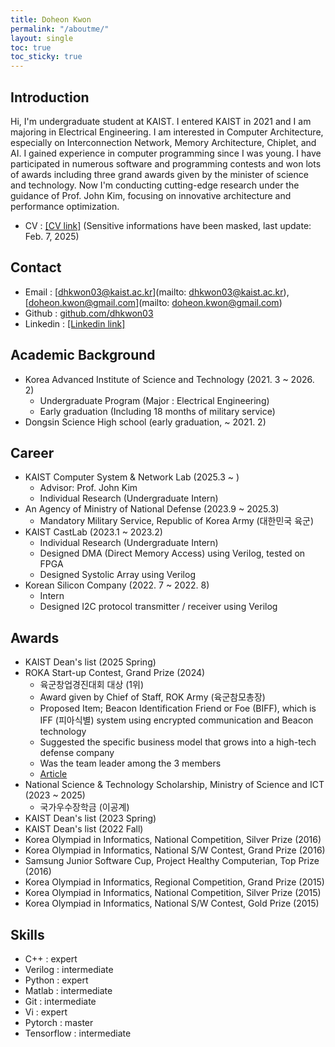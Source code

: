 ```yaml
---
title: Doheon Kwon
permalink: "/aboutme/"
layout: single
toc: true
toc_sticky: true
---
```


## Introduction
Hi, I'm undergraduate student at KAIST. I entered KAIST in 2021 and I am majoring in Electrical Engineering. I am interested in Computer Architecture, especially on Interconnection Network, Memory Architecture, Chiplet, and AI. I gained experience in computer programming since I was young. I have participated in numerous software and programming contests and won lots of awards including three grand awards given by the minister of science and technology. Now I'm conducting cutting-edge research under the guidance of Prof. John Kim, focusing on innovative architecture and performance optimization.

* CV : [[CV link]](https://drive.google.com/file/d/1i1cHYT_-2ULVdzfodhyx0v05b5eBbELh/view?usp=sharing) (Sensitive informations have been masked, last update: Feb. 7, 2025)

## Contact
* Email : [dhkwon03@kaist.ac.kr](mailto: dhkwon03@kaist.ac.kr), [doheon.kwon@gmail.com](mailto: doheon.kwon@gmail.com)
* Github : [github.com/dhkwon03](https://github.com/dhkwon03)
* Linkedin : [[Linkedin link]](https://www.linkedin.com/in/doheon-kwon-095a10210)

## Academic Background
* Korea Advanced Institute of Science and Technology (2021. 3 ~ 2026. 2)
	* Undergraduate Program (Major : Electrical Engineering)
	* Early graduation (Including 18 months of military service)
* Dongsin Science High school (early graduation, ~ 2021. 2)

## Career
* KAIST Computer System & Network Lab (2025.3 ~ )
	* Advisor: Prof. John Kim
	* Individual Research (Undergraduate Intern)
* An Agency of Ministry of National Defense (2023.9 ~ 2025.3)
	* Mandatory Military Service, Republic of Korea Army (대한민국 육군)
* KAIST CastLab (2023.1 ~ 2023.2) 
	* Individual Research (Undergraduate Intern) 
	* Designed DMA (Direct Memory Access) using Verilog, tested on FPGA
	* Designed Systolic Array using Verilog
* Korean Silicon Company (2022. 7 ~ 2022. 8)
	* Intern
	* Designed I2C protocol transmitter / receiver using Verilog

## Awards
* KAIST Dean's list (2025 Spring)
* ROKA Start-up Contest, Grand Prize (2024)
	* 육군창업경진대회 대상 (1위)
	* Award given by Chief of Staff, ROK Army (육군참모총장)
	* Proposed Item; Beacon Identification Friend or Foe (BIFF), which is IFF (피아식별) system using encrypted communication and Beacon technology
	* Suggested the specific business model that grows into a high-tech defense company
	* Was the team leader among the 3 members
	* [Article](https://www.hankyung.com/article/2024102220891)
* National Science & Technology Scholarship, Ministry of Science and ICT (2023 ~ 2025) 
	* 국가우수장학금 (이공계)  
* KAIST Dean's list (2023 Spring) 
* KAIST Dean's list (2022 Fall)
* Korea Olympiad in Informatics, National Competition, Silver Prize (2016)
* Korea Olympiad in Informatics, National S/W Contest, Grand Prize (2016)
* Samsung Junior Software Cup, Project Healthy Computerian, Top Prize (2016)
* Korea Olympiad in Informatics, Regional Competition, Grand Prize (2015)
* Korea Olympiad in Informatics, National Competition, Silver Prize (2015)
* Korea Olympiad in Informatics, National S/W Contest, Gold Prize (2015) 

## Skills
* C++ : expert
* Verilog : intermediate
* Python : expert
* Matlab : intermediate
* Git : intermediate
* Vi : expert
* Pytorch : master
* Tensorflow : intermediate
